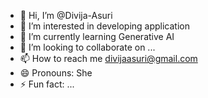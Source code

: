 - 👋 Hi, I’m @Divija-Asuri
- 👀 I’m interested in developing application
- 🌱 I’m currently learning Generative AI
- 💞️ I’m looking to collaborate on ...
- 📫 How to reach me divijaasuri@gmail.com
- 😄 Pronouns: She
- ⚡ Fun fact: ...

<!---
Divija-Asuri/Divija-Asuri is a ✨ special ✨ repository because its `README.md` (this file) appears on your GitHub profile.
You can click the Preview link to take a look at your changes.
--->
